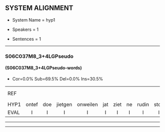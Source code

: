 
## SYSTEM ALIGNMENT

- System Name = hyp1

- Speakers = 1

- Sentences = 1

---

### S06C037M8_3+4LGPseudo

#### (S06C037M8_3+4LGPseudo-words)

- Cor=0.0%	Sub=69.5%	Del=0.0%	Ins=30.5%

|  |  |  |  |  |  |  |  |  |  |  |  |  |  |  |  |  |  |  |  |  |  |  |  |  |  |  |  |  |  |  |  |  |  |  |  |  |  |  |  |  |  |  |  |  |  |  |  |  |  |  |  |  |  |  |  |  |  |  |  |
|:--- |:---:|:---:|:---:|:---:|:---:|:---:|:---:|:---:|:---:|:---:|:---:|:---:|:---:|:---:|:---:|:---:|:---:|:---:|:---:|:---:|:---:|:---:|:---:|:---:|:---:|:---:|:---:|:---:|:---:|:---:|:---:|:---:|:---:|:---:|:---:|:---:|:---:|:---:|:---:|:---:|:---:|:---:|:---:|:---:|:---:|:---:|:---:|:---:|:---:|:---:|:---:|:---:|:---:|:---:|:---:|:---:|:---:|:---:|:---:|
| REF |  |  |  |  |  |  |  |  |  |  |  |  |  |  |  |  |  |  | ometuif | toejietsen | oonwijlen | jattesiet | nurudien | stoenydaas | deuveltek | juitonie | gevijdel | sidowaan | spekkeraai | wachteniek | verpierik | nappegreeuw | mantaroen | schielendaspen | crobeklunker | kabbestepen | verwarig*(verwarring) | ooiebiekje | fandelig | jalekrewen | smoralij | zeekvlachine | kanaroe | toineetlijgen | meitsegrok | kantelogsten | ondermind | choporatie | zennebral | ijraspangen | blottenduuf | girdofhaalder | tobbermoeit | poentalschouden | havedil | verbrakkertje | gerauwejaak | * | hapeneren |
| HYP1 | ontef | doe | jietgen | onweilen | jat | ziet | ne | rudin | ston | iv | daf | dufeltik | jutonigevetdel | gidoam | speckerai | wacht | techniek | verpirik | matagrejw | mataroon | gielendas | pen | koreniker | kabastippen | verwarring | oi | biko | van | dellin | jan | rebwen | smoralle | schikvlaggeen | kan | haar | hoi | toh | niet | teeleggen | miszij | grook | kantalloogstun | onderwind | chocorati | centbral | erspangen | blof | guuf | grikdof | helder | tobbermoeid | patoel | afgouden | halvin | dinu | verbrakkerja | grouw | jaak | hoppenren |
| EVAL | I | I | I | I | I | I | I | I | I | I | I | I | I | I | I | I | I | I | S | S | S | S | S | S | S | S | S | S | S | S | S | S | S | S | S | S | S | S | S | S | S | S | S | S | S | S | S | S | S | S | S | S | S | S | S | S | S | S | S |
---

---
